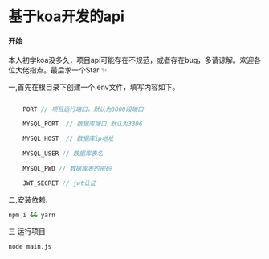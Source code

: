# 基于koa开发的api
#### 开始
本人初学koa没多久，项目api可能存在不规范，或者存在bug，多请谅解。欢迎各位大佬指点。最后求一个Star ✨

  一,首先在根目录下创建一个.env文件，填写内容如下。
``` js

    PORT // 项目运行端口，默认为3000段端口

    MYSQL_PORT  // 数据库端口,默认为3306

    MYSQL_HOST  // 数据库ip地址
    
    MYSQL_USER // 数据库表名
    
    MYSQL_PWD // 数据库表的密码
    
    JWT_SECRET // jwt认证

```
二,安装依赖:

```bash
npm i && yarn
```

三 运行项目
```bash
node main.js
```